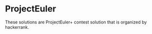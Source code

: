 # ProjectEuler

These solutions are ProjectEuler+ contest solution that is organized by hackerrank.
